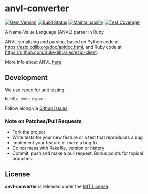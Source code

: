 # anvl-converter

[![Gem Version](https://badge.fury.io/rb/anvl-converter.svg)](https://badge.fury.io/rb/anvl-converter) [![Build Status](https://travis-ci.org/datacite/anvl-converter.svg?branch=master)](https://travis-ci.org/datacite/anvl-converter) [![Maintainability](https://api.codeclimate.com/v1/badges/24b09e147fe522875d4c/maintainability)](https://codeclimate.com/github/datacite/anvl-converter/maintainability) [![Test Coverage](https://api.codeclimate.com/v1/badges/24b09e147fe522875d4c/test_coverage)](https://codeclimate.com/github/datacite/anvl-converter/test_coverage)

A Name-Value Language (ANVL) parser in Ruby

ANVL serializing and parsing, based on Python code at https://ezid.cdlib.org/doc/apidoc.html,
and Ruby code at https://github.com/duke-libraries/ezid-client.

More info about ANVL [here](https://tools.ietf.org/html/draft-kunze-anvl-01).

## Development

We use rspec for unit testing:

```
bundle exec rspec
```

Follow along via [Github Issues](https://github.com/datacite/anvl-converter/issues).

### Note on Patches/Pull Requests

* Fork the project
* Write tests for your new feature or a test that reproduces a bug
* Implement your feature or make a bug fix
* Do not mess with Rakefile, version or history
* Commit, push and make a pull request. Bonus points for topical branches.

## License
**anvl-converter** is released under the [MIT License](https://github.com/datacite/anvl-converter/blob/master/LICENSE.md).
